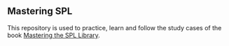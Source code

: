 ## Mastering SPL

This repository is used to practice, learn and follow the study cases of the book [Mastering the SPL Library](http://www.phparch.com/books/mastering-the-spl-library/).